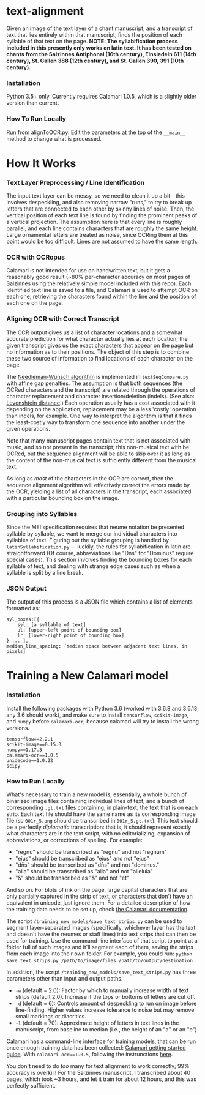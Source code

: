 # text-alignment

Given an image of the text layer of a chant manuscript, and a transcript of text that lies entirely within that manuscript, finds the position of each syllable of that text on the page. **NOTE: The syllabification process included in this presently only works on latin text. It has been tested on chants from the Salzinnes Antiphonal (16th century), Einsiedeln 611 (14th century), St. Gallen 388 (12th century), and St. Gallen 390, 391 (10th century).**

### Installation

Python 3.5+ only. Currently requires Calamari 1.0.5, which is a slightly older version than current.

### How To Run Locally
Run from alignToOCR.py. Edit the parameters at the top of the ```__main__``` method to change what is processed.

# How It Works

### Text Layer Preprocessing / Line Identification

The input text layer can be  messy, so we need to clean it up a bit - this involves despeckling, and also removing narrow "runs," to try to break up letters that are connected to each other by skinny lines of noise. Then, the vertical position of each text line is found by finding the prominent peaks of a vertical projection. The assumption here is that every line is roughly parallel, and each line contains characters that are roughly the same height. Large ornamental letters are treated as noise, since OCRing them at this point would be too difficult. Lines are not assumed to have the same length.

### OCR with OCRopus

Calamari is not intended for use on handwritten text, but it gets a reasonably good result (~80% per-character accuracy on most pages of Salzinnes using the relatively simple model included with this repo). Each identified text line is saved to a file, and Calamari is used to attempt OCR on each one, retrieving the characters found within the line and the position of each one on the page.

### Aligning OCR with Correct Transcript

The OCR output gives us a list of character locations and a somewhat accurate prediction for what character actually lies at each location; the given transcript gives us the exact characters that appear on the page but no information as to their positions. The object of this step is to combine these two source of information to find locations of each character on the page.

The [Needleman-Wunsch algorithm](https://en.wikipedia.org/wiki/Needleman%E2%80%93Wunsch_algorithm) is implemented in ```textSeqCompare.py``` with affine gap penalties. The assumption is that both sequences (the OCRed characters and the transcript) are related through the operations of character replacement and character insertion/deletion (indels). (See also: [Levenshtein distance](https://en.wikipedia.org/wiki/Levenshtein_distance).) Each operation usually has a cost associated with it depending on the application; replacement may be a less 'costly' operation than indels, for example.  One way to interpret the algorithm is that it finds the least-costly way to transform one sequence into another under the given operations.

Note that many manuscript pages contain text that is not associated with music, and so not present in the transcript; this non-musical text with be OCRed, but the sequence alignment will be able to skip over it as long as the content of the non-musical text is sufficiently different from the musical text.

As long as _most_ of the characters in the OCR are correct, then the sequence alignment algorithm will effectively correct the errors made by the OCR, yielding a list of all characters in the transcript, each associated with a particular bounding box on the image.

### Grouping into Syllables

Since the MEI specification requires that neume notation be presented syllable by syllable, we want to merge our individual characters into syllables of text. Figuring out the syllable grouping is handled by ```latinSyllabification.py``` -- luckily, the rules for syllabification in latin are straightforward (Of course, abbreviations like "Dns" for "Dominus" require special cases). This section involves finding the bounding boxes for each syllable of text, and dealing with strange edge cases such as when a syllable is split by a line break.

### JSON Output

The output of this process is a JSON file which contains a list of elements formatted as:
```
syl_boxes:[{
    syl: [a syllable of text]
    ul: [upper-left point of bounding box]
    lr: [lower-right point of bounding box]
} ... ],
median_line_spacing: [median space between adjacent text lines, in pixels]
```

# Training a New Calamari model

### Installation

Install the following packages with Python 3.6 (worked with 3.6.8 and 3.6.13; any 3.6 should work), and make sure to install `tensorflow`, `scikit-image`, and `numpy` before `calamari-ocr`, because calamari will try to install the wrong versions.

```
tensorflow==2.2.1
scikit-image==0.15.0
numpy==1.17.3
calamari-ocr==1.0.5
unidecode==1.0.22
scipy
```

### How to Run Locally

What's necessary to train a new model is, essentially, a whole bunch of binarized image files containing individual lines of text, and a bunch of corresponding `.gt.txt` files containing, in plain-text, the text that is on each strip. Each text file should have the same name as its corresponding image file (so `001r_5.png` should be transcribed in `001r_5.gt.txt`). This text should be a perfectly _diplomatic_ transcription: that is, it should represent exactly what characters are in the text script, with no editorializing, expansion of abbreviations, or corrections of spelling. For example: 

- "regnū" should be transcribed as "regnū" and not "regnum"
- "eius" should be transcribed as "eius" and not "ejus"
- "dn̄s" should be transcribed as "dn̄s" and not "dominus." 
- "alla" should be transcribed as "alla" and not "alleluia" 
- "&" should be transcribed as "&" and not "et"

And so on. For blots of ink on the page, large capital characters that are only partially captured in the strip of text, or characters that don't have an equivalent in unicode, just ignore them. For a detailed description of how the training data needs to be set up, check [the Calamari documentation](https://calamari-ocr.readthedocs.io/en/latest/doc.dataset-formats.html).

The script  `/training_new_models/save_text_strips.py` can be used to segment layer-separated images (specifically, whichever layer has the text and doesn't have the neumes or staff lines) into text strips that can then be used for training. Use the command-line interface of that script to point at a folder full of such images and it'll segment each of them, saving the strips from each image into their own folder. For example, you could run: `python save_text_strips.py /path/to/image/files /path/to/output/destination `.

In addition, the script `/training_new_models/save_text_strips.py` has three parameters other than input and output paths. 
- `-w` (default = 2.0): Factor by which to manually increase width of text strips (default 2.0). Increase if the tops or bottoms of letters are cut off.
- `-d` (default = 6): Controls amount of despeckling to run on image before line-finding. Higher values increase tolerance to noise but may remove small markings or diacritics.
- `-l` (default = 70): Approximate height of letters in text lines in the manuscript, from baseline to median (i.e., the height of an "a" or an "e")

Calamari has a command-line interface for training models, that can be run once enough training data has been collected: [Calamari getting started guide](https://calamari-ocr.readthedocs.io/en/latest/doc.command-line-usage.html#calamari-train). With `calamari-ocr==1.0.5`, following the instrunctions [here](https://github.com/Calamari-OCR/calamari/tree/calamari/1.0#training-of-a-model).

 You don't need to do _too_ many for text alignment to work correctly; 99% accuracy is overkill! For the Salzinnes manuscript, I transcribed about 40 pages, which took ~3 hours, and let it train for about 12 hours, and this was perfectly sufficient.
